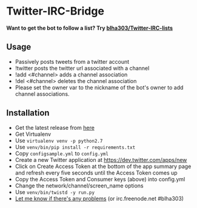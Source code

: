 Twitter-IRC-Bridge
=================

**Want to get the bot to follow a list? Try [blha303/Twitter-IRC-lists](https://github.com/blha303/Twitter-IRC-lists)**

Usage
-----

* Passively posts tweets from a twitter account
* !twitter posts the twitter url associated with a channel
* !add <screenname> <#channel> adds a channel association
* !del <#channel> deletes the channel association
* Please set the owner var to the nickname of the bot's owner to add channel associations.

Installation
------------

* Get the latest release from [here](https://github.com/blha303/Twitter-IRC-Bridge/releases)
* Get Virtualenv
* Use `virtualenv venv -p python2.7`
* Use `venv/bin/pip install -r requirements.txt`
* Copy `configsample.yml` to `config.yml`
* Create a new Twitter application at https://dev.twitter.com/apps/new
* Click on Create Access Token at the bottom of the app summary page and refresh every five seconds until the Access Token comes up
* Copy the Access Token and Consumer keys (above) into config.yml
* Change the network/channel/screen_name options
* Use `venv/bin/twistd -y run.py`
* [Let me know if there's any problems](https://github.com/blha303/Twitter-IRC-Bridge/issues) (or irc.freenode.net #blha303)
